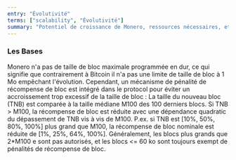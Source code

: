 ```yaml
---
entry: "Évolutivité"
terms: ["scalability", "Évolutivité"]
summary: "Potentiel de croissance de Monero, ressources nécessaires, et méthodes d'augmentation de l'efficacité"
---
```


### Les Bases

Monero n'a pas de taille de bloc maximale programmée en dur, ce qui signifie que contrairement à Bitcoin il n'a pas une limite de taille de bloc à 1 Mo empêchant l'évolution. Cependant, un mécanisme de pénalité de récompense de bloc est intégré dans le protocol pour éviter un accroissement trop excessif de la taille de bloc : La taille du nouveau bloc (TNB) est comparée à la taille médiane M100 des 100 derniers blocs. Si TNB > M100, la récompense de bloc est réduite avec une dépendance quadratic du dépassement de TNB vis à vis de M100. P.ex. si TNB est [10%, 50%, 80%, 100%] plus grand que M100, la récompense de bloc nominale est réduite de [1%, 25%, 64%, 100%]. Généralement, les blocs plus grands que 2*M100 e sont pas autorisés, et les blocs <= 60 ko sont toujours exempt de pénalités de récompense de bloc.
